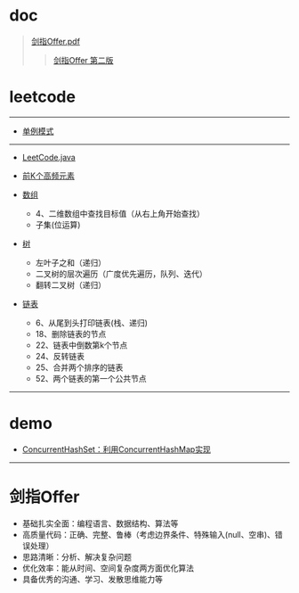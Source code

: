 # doc
> [剑指Offer.pdf](https://github.com/Panl99/demo/tree/master/src/main/resources/static/doc/剑指Offer.pdf)
>> [剑指Offer 第二版](https://www.cnblogs.com/52yu/p/13352567.html)

# leetcode
------
- [单例模式](https://github.com/Panl99/demo/blob/master/src/main/java/com/outman/demo/leetcode/Singleton.java)

------
- [LeetCode.java](https://github.com/Panl99/demo/blob/master/src/main/java/com/outman/demo/leetcode/LeetCode.java)
- [前K个高频元素](https://github.com/Panl99/demo/blob/master/src/main/java/com/outman/demo/leetcode/TopkFrequentElements.java)

- [数组](https://github.com/Panl99/demo/blob/master/src/main/java/com/outman/demo/leetcode/ArrayDemo.java)
    - 4、二维数组中查找目标值（从右上角开始查找）
    - 子集(位运算)
- [树](https://github.com/Panl99/demo/blob/master/src/main/java/com/outman/demo/leetcode/TreeDemo.java)
    - 左叶子之和（递归）
    - 二叉树的层次遍历（广度优先遍历，队列、迭代）
    - 翻转二叉树（递归）
- [链表](https://github.com/Panl99/demo/blob/master/src/main/java/com/outman/demo/leetcode/ListDemo.java)
    - 6、从尾到头打印链表(栈、递归)
    - 18、删除链表的节点
    - 22、链表中倒数第k个节点
    - 24、反转链表
    - 25、合并两个排序的链表
    - 52、两个链表的第一个公共节点

------
# demo
- [ConcurrentHashSet：利用ConcurrentHashMap实现](https://github.com/Panl99/demo/tree/master/src/main/java/com/outman/demo/util/ConcurrentHashSet.java)
   
------
# 剑指Offer
- 基础扎实全面：编程语言、数据结构、算法等
- 高质量代码：正确、完整、鲁棒（考虑边界条件、特殊输入(null、空串)、错误处理）
- 思路清晰：分析、解决复杂问题
- 优化效率：能从时间、空间复杂度两方面优化算法
- 具备优秀的沟通、学习、发散思维能力等


